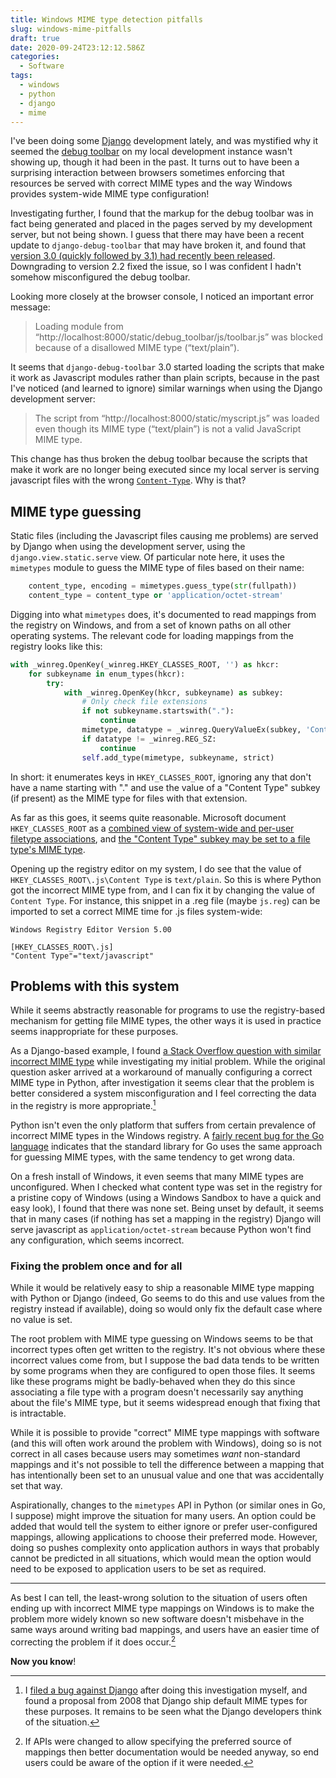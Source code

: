 ```yaml
---
title: Windows MIME type detection pitfalls
slug: windows-mime-pitfalls
draft: true
date: 2020-09-24T23:12:12.586Z
categories:
  - Software
tags:
  - windows
  - python
  - django
  - mime
---
```

I've been doing some [Django](https://djangoproject.com) development lately, and was mystified why it seemed the [debug toolbar](https://github.com/jazzband/django-debug-toolbar) on my local development instance wasn't showing up, though it had been in the past. It turns out to have been a surprising interaction between browsers sometimes enforcing that resources be served with correct MIME types and the way Windows provides system-wide MIME type configuration!

<!--more-->

Investigating further, I found that the markup for the debug toolbar was in fact being generated and placed in the pages served by my development server, but not being shown. I guess that there may have been a recent update to `django-debug-toolbar` that may have broken it, and found that [version 3.0 (quickly followed by 3.1) had recently been released](https://pypi.org/project/django-debug-toolbar/#history). Downgrading to version 2.2 fixed the issue, so I was confident I hadn't somehow misconfigured the debug toolbar.

Looking more closely at the browser console, I noticed an important error message:

> Loading module from “http://localhost:8000/static/debug_toolbar/js/toolbar.js” was blocked because of a disallowed MIME type (“text/plain”).

It seems that `django-debug-toolbar` 3.0 started loading the scripts that make it work as Javascript modules rather than plain scripts, because in the past I've noticed (and learned to ignore) similar warnings when using the Django development server:

> The script from “http://localhost:8000/static/myscript.js” was loaded even though its MIME type (“text/plain”) is not a valid JavaScript MIME type.

This change has thus broken the debug toolbar because the scripts that make it work are no longer being executed since my local server is serving javascript files with the wrong [`Content-Type`](https://developer.mozilla.org/en-US/docs/Web/HTTP/Headers/Content-Type). Why is that?

## MIME type guessing

Static files (including the Javascript files causing me problems) are served by Django when using the development server, using the `django.view.static.serve` view. Of particular note here, it uses the `mimetypes` module to guess the MIME type of files based on their name:

```python
    content_type, encoding = mimetypes.guess_type(str(fullpath))
    content_type = content_type or 'application/octet-stream'
```

Digging into what `mimetypes` does, it's documented to read mappings from the registry on Windows, and from a set of known paths on all other operating systems. The relevant code for loading mappings from the registry looks like this:

```python
with _winreg.OpenKey(_winreg.HKEY_CLASSES_ROOT, '') as hkcr:
    for subkeyname in enum_types(hkcr):
        try:
            with _winreg.OpenKey(hkcr, subkeyname) as subkey:
                # Only check file extensions
                if not subkeyname.startswith("."):
                    continue
                mimetype, datatype = _winreg.QueryValueEx(subkey, 'Content Type')
                if datatype != _winreg.REG_SZ:
                    continue
                self.add_type(mimetype, subkeyname, strict)
```

In short: it enumerates keys in `HKEY_CLASSES_ROOT`, ignoring any that don't have a name starting with "." and use the value of a "Content Type" subkey (if present) as the MIME type for files with that extension.

As far as this goes, it seems quite reasonable. Microsoft document `HKEY_CLASSES_ROOT` as a [combined view of system-wide and per-user filetype associations](https://support.microsoft.com/en-us/help/256986/windows-registry-information-for-advanced-users), and [the "Content Type" subkey may be set to a file type's MIME type](https://docs.microsoft.com/en-us/windows/win32/shell/fa-file-types).

Opening up the registry editor on my system, I do see that the value of `HKEY_CLASSES_ROOT\.js\Content Type` is `text/plain`. So this is where Python got the incorrect MIME type from, and I can fix it by changing the value of `Content Type`. For instance, this snippet in a .reg file (maybe `js.reg`) can be imported to set a correct MIME time for .js files system-wide:

```
Windows Registry Editor Version 5.00

[HKEY_CLASSES_ROOT\.js]
"Content Type"="text/javascript"
```

## Problems with this system

While it seems abstractly reasonable for programs to use the registry-based mechanism for getting file MIME types, the other ways it is used in practice seems inappropriate for these purposes.

As a Django-based example, I found [a Stack Overflow question with similar incorrect MIME type](https://stackoverflow.com/q/16303098/2658436) while investigating my initial problem. While the original question asker arrived at a workaround of manually configuring a correct MIME type in Python, after investigation it seems clear that the problem is better considered a system misconfiguration and I feel correcting the data in the registry is more appropriate.[^django-bug]

[^django-bug]: I [filed a bug against Django](https://code.djangoproject.com/ticket/32041) after doing this investigation myself, and found a proposal from 2008 that Django ship default MIME types for these purposes. It remains to be seen what the Django developers think of the situation.

Python isn't even the only platform that suffers from certain prevalence of incorrect MIME types in the Windows registry. A [fairly recent bug for the Go language](https://github.com/golang/go/issues/32350) indicates that the standard library for Go uses the same approach for guessing MIME types, with the same tendency to get wrong data.

On a fresh install of Windows, it even seems that many MIME types are unconfigured. When I checked what content type was set in the registry for a pristine copy of Windows (using a Windows Sandbox to have a quick and easy look), I found that there was none set. Being unset by default, it seems that in many cases (if nothing has set a mapping in the registry) Django will serve javascript as `application/octet-stream` because Python won't find any configuration, which seems incorrect.

### Fixing the problem once and for all

While it would be relatively easy to ship a reasonable MIME type mapping with Python or Django (indeed, Go seems to do this and use values from the registry instead if available), doing so would only fix the default case where no value is set.

The root problem with MIME type guessing on Windows seems to be that incorrect types often get written to the registry. It's not obvious where these incorrect values come from, but I suppose the bad data tends to be written by some programs when they are configured to open those files. It seems like these programs might be badly-behaved when they do this since associating a file type with a program doesn't necessarily say anything about the file's MIME type, but it seems widespread enough that fixing that is intractable.

While it is possible to provide "correct" MIME type mappings with software (and this will often work around the problem with Windows), doing so is not correct in all cases because users may sometimes *want* non-standard mappings and it's not possible to tell the difference between a mapping that has intentionally been set to an unusual value and one that was accidentally set that way.

Aspirationally, changes to the `mimetypes` API in Python (or similar ones in Go, I suppose) might improve the situation for many users. An option could be added that would tell the system to either ignore or prefer user-configured mappings, allowing applications to choose their preferred mode. However, doing so pushes complexity onto application authors in ways that probably cannot be predicted in all situations, which would mean the option would need to be exposed to application users to be set as required.

---

As best I can tell, the least-wrong solution to the situation of users often ending up with incorrect MIME type mappings on Windows is to make the problem more widely known so new software doesn't misbehave in the same ways around writing bad mappings, and users have an easier time of correcting the problem if it does occur.[^api-changes]

[^api-changes]: If APIs were changed to allow specifying the preferred source of mappings then better documentation would be needed anyway, so end users could be aware of the option if it were needed.

**Now you know**!